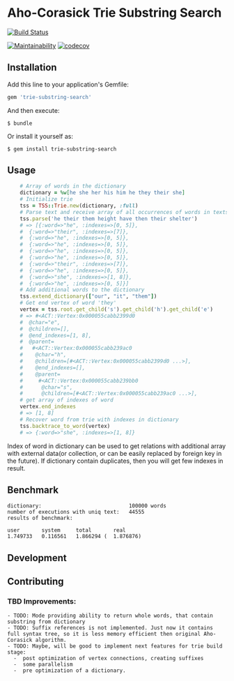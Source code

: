 # Aho-Corasick Trie Substring Search

[![Build Status](https://cloud.drone.io/api/badges/sbezugliy/trie-substring-search/status.svg)](https://cloud.drone.io/sbezugliy/trie-substring-search)

[![Maintainability](https://api.codeclimate.com/v1/badges/94c864de2611aedac431/maintainability)](https://codeclimate.com/github/sbezugliy/trie-substring-search/maintainability)
[![codecov](https://codecov.io/gh/sbezugliy/trie-substring-search/branch/master/graph/badge.svg)](https://codecov.io/gh/sbezugliy/trie-substring-search)

## Installation

Add this line to your application's Gemfile:

```ruby
gem 'trie-substring-search'
```

And then execute:

    $ bundle

Or install it yourself as:

    $ gem install trie-substring-search

## Usage

```ruby
    # Array of words in the dictionary
    dictionary = %w[he she her his him he they their she]
    # Initialize trie
    tss = TSS::Trie.new(dictionary, :full)
    # Parse text and receive array of all occurrences of words in texts with indexes of word in dictionary
    tss.parse('he their them height have then their shelter')
    # => [{:word=>"he", :indexes=>[0, 5]},
    #  {:word=>"their", :indexes=>[7]},
    #  {:word=>"he", :indexes=>[0, 5]},
    #  {:word=>"he", :indexes=>[0, 5]},
    #  {:word=>"he", :indexes=>[0, 5]},
    #  {:word=>"he", :indexes=>[0, 5]},
    #  {:word=>"their", :indexes=>[7]},
    #  {:word=>"he", :indexes=>[0, 5]},
    #  {:word=>"she", :indexes=>[1, 8]},
    #  {:word=>"he", :indexes=>[0, 5]}]
    # Add additional words to the dictionary
    tss.extend_dictionary(["our", "it", "them"])
    # Get end vertex of word 'they'
    vertex = tss.root.get_child('s').get_child('h').get_child('e')
    # => #<ACT::Vertex:0x000055cabb2399d0
    #  @char="e",
    #  @children=[],
    #  @end_indexes=[1, 8],
    #  @parent=
    #   #<ACT::Vertex:0x000055cabb239ac0
    #    @char="h",
    #    @children=[#<ACT::Vertex:0x000055cabb2399d0 ...>],
    #    @end_indexes=[],
    #    @parent=
    #     #<ACT::Vertex:0x000055cabb239bb0
    #      @char="s",
    #      @children=[#<ACT::Vertex:0x000055cabb239ac0 ...>],
    # get array of indexes of word
    vertex.end_indexes
    # => [1, 8]
    # Recover word from trie with indexes in dictionary
    tss.backtrace_to_word(vertex)
    # => {:word=>"she", :indexes=>[1, 8]}
```

Index of word in dictionary can be used to get relations with additional array with external data(or collection, or can be easily replaced by foreign key in the future). If dictionary contain duplicates, then you will get few indexes in result.

## Benchmark

    dictionary:                            100000 words
    number of executions with uniq text:   44555
    results of benchmark:

    user       system     total       real
    1.749733   0.116561   1.866294 (  1.876876)

## Development

## Contributing

### TBD Improvements:

    - TODO: Mode providing ability to return whole words, that contain substring from dictionary
    - TODO: Suffix references is not implemented. Just now it contains full syntax tree, so it is less memory efficient then original Aho-Corasick algorithm.
    - TODO: Maybe, will be good to implement next features for trie build stage:
      -  post optimization of vertex connections, creating suffixes
      -  some parallelism
      -  pre optimization of a dictionary.
